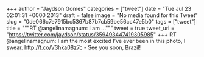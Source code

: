 
+++
author = "Jaydson Gomes"
categories = ["tweet"]
date = "Tue Jul 23 02:01:31 +0000 2013"
draft = false
image = "No media found for this Tweet"
slug = "0de066c7e7915bc5367b87b7cb59be56cc47e5b0"
tags = ["tweet"]
title = """RT @angelinamagnum: I am ..."""
tweet = true
tweet_url = "https://twitter.com/jaydson/status/359493447419305985"
+++
RT @angelinamagnum: I am the most excited I’ve ever been in this photo, I swear. http://t.co/V3hka08z7c - See you soon, Brazil!
